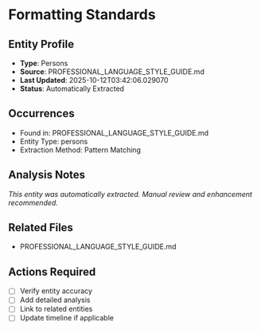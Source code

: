 # Formatting Standards

## Entity Profile
- **Type**: Persons
- **Source**: PROFESSIONAL_LANGUAGE_STYLE_GUIDE.md
- **Last Updated**: 2025-10-12T03:42:06.029070
- **Status**: Automatically Extracted

## Occurrences
- Found in: PROFESSIONAL_LANGUAGE_STYLE_GUIDE.md
- Entity Type: persons
- Extraction Method: Pattern Matching

## Analysis Notes
*This entity was automatically extracted. Manual review and enhancement recommended.*

## Related Files
- PROFESSIONAL_LANGUAGE_STYLE_GUIDE.md

## Actions Required
- [ ] Verify entity accuracy
- [ ] Add detailed analysis
- [ ] Link to related entities
- [ ] Update timeline if applicable
